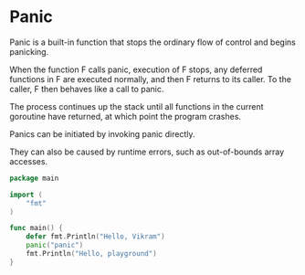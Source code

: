 # **Panic**

Panic is a built-in function that stops the ordinary flow of control and begins panicking. 

When the function F calls panic, execution of F stops, any deferred functions in F are executed normally, and then F returns to its caller. To the caller, F then behaves like a call to panic.

The process continues up the stack until all functions in the current goroutine have returned, at which point the program crashes. 

Panics can be initiated by invoking panic directly. 

They can also be caused by runtime errors, such as out-of-bounds array accesses.

```go
package main

import (
	"fmt"
)

func main() {
	defer fmt.Println("Hello, Vikram")
	panic("panic")
	fmt.Println("Hello, playground")
}

```